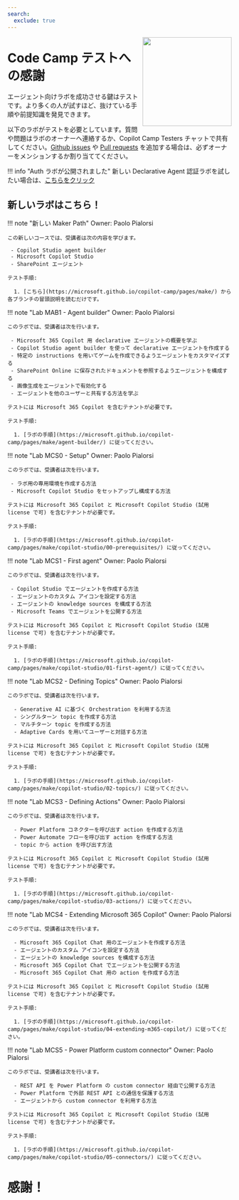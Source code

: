 ```yaml
---
search:
  exclude: true
---
```

<img src="/copilot-camp/assets/images/CopilotCamp-Tent-Clean.png"
     style="height:200px; float:right;"></img>

# Code Camp テストへの感謝

エージェント向けラボを成功させる鍵はテストです。より多くの人が試すほど、抜けている手順や前提知識を発見できます。

以下のラボがテストを必要としています。質問や問題はラボのオーナーへ連絡するか、Copilot Camp Testers チャットで共有してください。[Github issues](https://github.com/microsoft/copilot-camp/issues) や [Pull requests](https://github.com/microsoft/copilot-camp/pulls) を追加する場合は、必ずオーナーをメンションするか割り当ててください。

!!! info "Auth ラボが公開されました"
    新しい Declarative Agent 認証ラボを試したい場合は、[こちらをクリック](../extend-m365-copilot/auth.md)

## 新しいラボはこちら！

!!! note "新しい Maker Path"
    Owner: Paolo Pialorsi

    この新しいコースでは、受講者は次の内容を学びます。

     - Copilot Studio agent builder
     - Microsoft Copilot Studio
     - SharePoint エージェント

    テスト手順:

      1. [こちら](https://microsoft.github.io/copilot-camp/pages/make/) から各ブランチの冒頭説明を読むだけです。

!!! note "Lab MAB1 - Agent builder"
    Owner: Paolo Pialorsi

    このラボでは、受講者は次を行います。

     - Microsoft 365 Copilot 用 declarative エージェントの概要を学ぶ  
     - Copilot Studio agent builder を使って declarative エージェントを作成する  
     - 特定の instructions を用いてゲームを作成できるようエージェントをカスタマイズする  
     - SharePoint Online に保存されたドキュメントを参照するようエージェントを構成する  
     - 画像生成をエージェントで有効化する  
     - エージェントを他のユーザーと共有する方法を学ぶ  

    テストには Microsoft 365 Copilot を含むテナントが必要です。

    テスト手順:

      1. [ラボの手順](https://microsoft.github.io/copilot-camp/pages/make/agent-builder/) に従ってください。

!!! note "Lab MCS0 - Setup"
    Owner: Paolo Pialorsi

    このラボでは、受講者は次を行います。

     - ラボ用の専用環境を作成する方法  
     - Microsoft Copilot Studio をセットアップし構成する方法  

    テストには Microsoft 365 Copilot と Microsoft Copilot Studio (試用 license で可) を含むテナントが必要です。

    テスト手順:

      1. [ラボの手順](https://microsoft.github.io/copilot-camp/pages/make/copilot-studio/00-prerequisites/) に従ってください。

!!! note "Lab MCS1 - First agent"
    Owner: Paolo Pialorsi

    このラボでは、受講者は次を行います。

     - Copilot Studio でエージェントを作成する方法  
     - エージェントのカスタム アイコンを設定する方法  
     - エージェントの knowledge sources を構成する方法  
     - Microsoft Teams でエージェントを公開する方法  

    テストには Microsoft 365 Copilot と Microsoft Copilot Studio (試用 license で可) を含むテナントが必要です。

    テスト手順:

      1. [ラボの手順](https://microsoft.github.io/copilot-camp/pages/make/copilot-studio/01-first-agent/) に従ってください。

!!! note "Lab MCS2 - Defining Topics"
    Owner: Paolo Pialorsi

    このラボでは、受講者は次を行います。

      - Generative AI に基づく Orchestration を利用する方法  
      - シングルターン topic を作成する方法  
      - マルチターン topic を作成する方法  
      - Adaptive Cards を用いてユーザーと対話する方法  

    テストには Microsoft 365 Copilot と Microsoft Copilot Studio (試用 license で可) を含むテナントが必要です。

    テスト手順:

      1. [ラボの手順](https://microsoft.github.io/copilot-camp/pages/make/copilot-studio/02-topics/) に従ってください。

!!! note "Lab MCS3 - Defining Actions"
    Owner: Paolo Pialorsi

    このラボでは、受講者は次を行います。

      - Power Platform コネクターを呼び出す action を作成する方法  
      - Power Automate フローを呼び出す action を作成する方法  
      - topic から action を呼び出す方法  

    テストには Microsoft 365 Copilot と Microsoft Copilot Studio (試用 license で可) を含むテナントが必要です。

    テスト手順:

      1. [ラボの手順](https://microsoft.github.io/copilot-camp/pages/make/copilot-studio/03-actions/) に従ってください。

!!! note "Lab MCS4 - Extending Microsoft 365 Copilot"
    Owner: Paolo Pialorsi

    このラボでは、受講者は次を行います。

      - Microsoft 365 Copilot Chat 用のエージェントを作成する方法  
      - エージェントのカスタム アイコンを設定する方法  
      - エージェントの knowledge sources を構成する方法  
      - Microsoft 365 Copilot Chat でエージェントを公開する方法  
      - Microsoft 365 Copilot Chat 用の action を作成する方法  

    テストには Microsoft 365 Copilot と Microsoft Copilot Studio (試用 license で可) を含むテナントが必要です。

    テスト手順:

      1. [ラボの手順](https://microsoft.github.io/copilot-camp/pages/make/copilot-studio/04-extending-m365-copilot/) に従ってください。

!!! note "Lab MCS5 - Power Platform custom connector"
    Owner: Paolo Pialorsi

    このラボでは、受講者は次を行います。

      - REST API を Power Platform の custom connector 経由で公開する方法  
      - Power Platform で外部 REST API との通信を保護する方法  
      - エージェントから custom connector を利用する方法  

    テストには Microsoft 365 Copilot と Microsoft Copilot Studio (試用 license で可) を含むテナントが必要です。

    テスト手順:

      1. [ラボの手順](https://microsoft.github.io/copilot-camp/pages/make/copilot-studio/05-connectors/) に従ってください。

# 感謝！